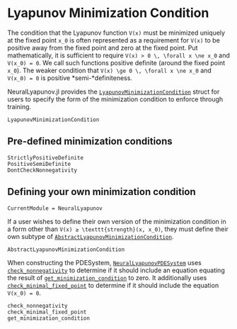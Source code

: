 # Lyapunov Minimization Condition

The condition that the Lyapunov function ``V(x)`` must be minimized uniquely at the fixed point ``x_0`` is often represented as a requirement for ``V(x)`` to be positive away from the fixed point and zero at the fixed point.
Put mathematically, it is sufficient to require ``V(x) > 0 \, \forall x \ne x_0`` and ``V(x_0) = 0``.
We call such functions positive definite (around the fixed point ``x_0``).
The weaker condition that ``V(x) \ge 0 \, \forall x \ne x_0`` and ``V(x_0) = 0`` is positive *semi-*definiteness.

NeuralLyapunov.jl provides the [`LyapunovMinimizationCondition`](@ref) struct for users to specify the form of the minimization condition to enforce through training.

```@docs
LyapunovMinimizationCondition     
```

## Pre-defined minimization conditions

```@docs
StrictlyPositiveDefinite
PositiveSemiDefinite
DontCheckNonnegativity
```

## Defining your own minimization condition

```@meta
CurrentModule = NeuralLyapunov
```

If a user wishes to define their own version of the minimization condition in a form other than
``V(x) ≥ \texttt{strength}(x, x_0)``,
they must define their own subtype of [`AbstractLyapunovMinimizationCondition`](@ref).

```@docs
AbstractLyapunovMinimizationCondition
```

When constructing the PDESystem, [`NeuralLyapunovPDESystem`](@ref) uses [`check_nonnegativity`](@ref) to determine if it should include an equation equating the result of [`get_minimization_condition`](@ref) to zero.
It additionally uses [`check_minimal_fixed_point`](@ref) to determine if it should include the equation ``V(x_0) = 0``.

```@docs
check_nonnegativity
check_minimal_fixed_point
get_minimization_condition
```
